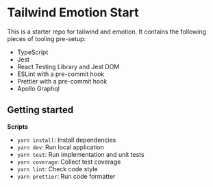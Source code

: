 # Tailwind Emotion Start

This is a starter repo for tailwind and emotion. It contains the following pieces of tooling pre-setup:
- TypeScript
- Jest
- React Testing Library and Jest DOM
- ESLint with a pre-commit hook
- Prettier with a pre-commit hook
- Apollo Graphql

## Getting started

**Scripts**
- `yarn install`: Install dependencies
- `yarn dev`: Run local application
- `yarn test`: Run implementation and unit tests
- `yarn coverage`: Collect test coverage
- `yarn lint`: Check code style
- `yarn prettier`: Run code formatter